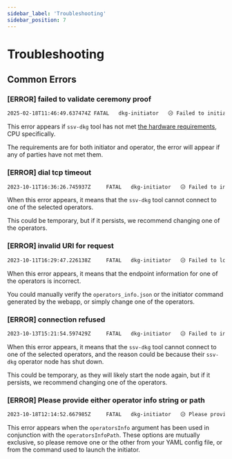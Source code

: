 ```yaml
---
sidebar_label: 'Troubleshooting'
sidebar_position: 7
---
```


# Troubleshooting

## Common Errors

### [ERROR] failed to validate ceremony proof
```bash
2025-02-18T11:46:49.637474Z	FATAL	dkg-initiator	😥 Failed to initiate DKG ceremony: 	{"error": "failed to validate ceremony proof: invalid proof validator pubkey"}
```

This error appears if `ssv-dkg` tool has not met [the hardware requirements](../../../operators/operator-node/node-setup/enabling-dkg/prerequisites), CPU specifically.

The requirements are for both initiator and operator, the error will appear if any of parties have not met them.

### [ERROR] dial tcp timeout

```bash
2023-10-11T16:36:26.745937Z     FATAL   dkg-initiator   😥 Failed to initiate DKG ceremony:     {"error": "Post \"http://79.44.117.213:3030/init\": dial tcp 79.44.117.213:3030: i/o timeout"}
```

When this error appears, it means that the `ssv-dkg` tool cannot connect to one of the selected operators.

This could be temporary, but if it persists, we recommend changing one of the operators.

### [ERROR] invalid URI for request

```bash
2023-10-11T16:29:47.226138Z     FATAL   dkg-initiator   😥 Failed to load operators:    {"error": "invalid operator URL parse \"80.181.85.114:3030\": invalid URI for request"}
```

When this error appears, it means that the endpoint information for one of the operators is incorrect.

You could manually verify the `operators_info.json` or the initiator command generated by the webapp, or simply change one of the operators.

### [ERROR] connection refused

```bash
2023-10-13T15:21:54.597429Z     FATAL   dkg-initiator   😥 Failed to initiate DKG ceremony:     {"error": "Post \"http://80.181.85.114:3030/init\": dial tcp 80.181.85.114:3030: connect: connection refused"}
```

When this error appears, it means that the `ssv-dkg` tool cannot connect to one of the selected operators, and the reason could be because their `ssv-dkg` operator node has shut down.

This could be temporary, as they will likely start the node again, but if it persists, we recommend changing one of the operators.

### [ERROR] Please provide either operator info string or path

```bash
2023-10-18T12:14:52.667985Z     FATAL   dkg-initiator   😥 Please provide either operator info string or path, not both
```

This error appears when the `operatorsInfo` argument has been used in conjunction with the `operatorsInfoPath`. These options are mutually exclusive, so please remove one or the other from your YAML config file, or from the command used to launch the initiator.
